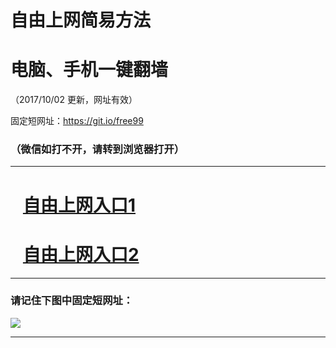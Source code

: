 ﻿# 自由上网简易方法

# 电脑、手机一键翻墙

（2017/10/02 更新，网址有效）

固定短网址：https://git.io/free99

### （微信如打不开，请转到浏览器打开）


***





# &nbsp;&nbsp; <a href="http://ft444615118.fwtz-zhenx1001.xyz/fwqtz01.html?t=10020016184 " target="_blank">自由上网入口1</a>
# &nbsp;&nbsp; <a href="http://ft3213317820.fwtz-zhenx1002.xyz/fwqtz02.html?t=10020019797 " target="_blank">自由上网入口2</a>
***

### 请记住下图中固定短网址：

<img src="https://s3-us-west-2.amazonaws.com/fwq-1001/yjfq-20170905okok.png" /> 


***

